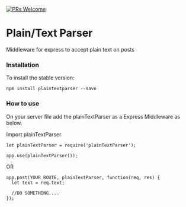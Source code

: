 [![PRs Welcome](https://img.shields.io/badge/prs-welcome-brightgreen.svg?style=flat-square)](http://makeapullrequest.com)

# Plain/Text Parser
Middleware for express to accept plain text on posts

### Installation
To install the stable version:
```
npm install plaintextparser --save
```

### How to use
On your server file add the plainTextParser as a Express Middleware as below.

Import plainTextParser

```
let plainTextParser = require('plainTextParser');
```

```
app.use(plainTextParser());
```
OR
```
app.post(YOUR_ROUTE, plainTextParser, function(req, res) {             
  let text = req.text;

  //DO SOMETHING....
});
```

